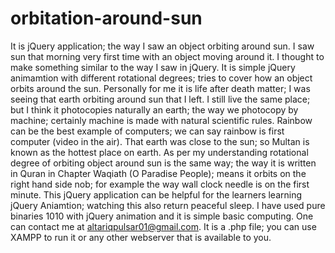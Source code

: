 # orbitation-around-sun
It is jQuery application; the way I saw an object orbiting around sun. I saw sun that morning very first time with an object moving around it. I thought to make something similar to the way I saw in jQuery. It is simple jQuery animamtion with different rotational degrees; tries to cover how an object orbits around the sun. Personally for me it is life after death matter; I was seeing that earth orbiting around sun that I left. I still live the same place; but I think it photocopies naturally an earth; the way we photocopy by machine; certainly machine is made with natural scientific rules. Rainbow can be the best example of computers; we can say rainbow is first computer (video in the air). That earth was close to the sun; so Multan is known as the hottest place on earth. As per my understanding rotational degree of orbiting object around sun is the same way; the way it is written in Quran in Chapter Waqiath (O Paradise People); means it orbits on the right hand side nob; for example the way wall clock needle is on the first minute. This jQuery application can be helpful for the learners learning jQuery Aniamtion; watching this also return peaceful sleep. I have used pure binaries 1010 with jQuery animation and it is simple basic computing. One can contact me at altariqpulsar01@gmail.com. It is a .php file; you can use XAMPP to run it or any other webserver that is available to you.
